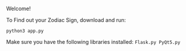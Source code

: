 Welcome!

To Find out your Zodiac Sign, download and run:

`
python3 app.py
`

Make sure you have the following libraries installed:
`
Flask.py
PyQt5.py
`
